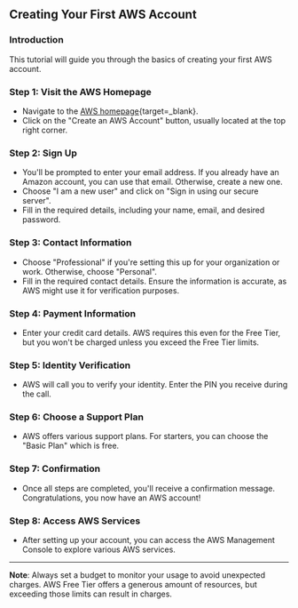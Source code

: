 ## Creating Your First AWS Account

### Introduction

This tutorial will guide you through the basics of creating your first AWS account.

### Step 1: Visit the AWS Homepage
- Navigate to the [AWS homepage](https://aws.amazon.com/){target=_blank}.
- Click on the "Create an AWS Account" button, usually located at the top right corner.

### Step 2: Sign Up
- You'll be prompted to enter your email address. If you already have an Amazon account, you can use that email. Otherwise, create a new one.
- Choose "I am a new user" and click on "Sign in using our secure server".
- Fill in the required details, including your name, email, and desired password.

### Step 3: Contact Information
- Choose "Professional" if you're setting this up for your organization or work. Otherwise, choose "Personal".
- Fill in the required contact details. Ensure the information is accurate, as AWS might use it for verification purposes.

### Step 4: Payment Information
- Enter your credit card details. AWS requires this even for the Free Tier, but you won't be charged unless you exceed the Free Tier limits.

### Step 5: Identity Verification
- AWS will call you to verify your identity. Enter the PIN you receive during the call.

### Step 6: Choose a Support Plan
- AWS offers various support plans. For starters, you can choose the "Basic Plan" which is free.

### Step 7: Confirmation
- Once all steps are completed, you'll receive a confirmation message. Congratulations, you now have an AWS account!

### Step 8: Access AWS Services
- After setting up your account, you can access the AWS Management Console to explore various AWS services.

---

**Note**: Always set a budget to monitor your usage to avoid unexpected charges. AWS Free Tier offers a generous amount of resources, but exceeding those limits can result in charges.